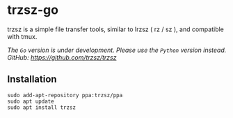 # trzsz-go
trzsz is a simple file transfer tools, similar to lrzsz ( rz / sz ), and compatible with tmux.

*The `Go` version is under development. Please use the `Python` version instead. GitHub: https://github.com/trzsz/trzsz*


## Installation

```
sudo add-apt-repository ppa:trzsz/ppa
sudo apt update
sudo apt install trzsz
```

